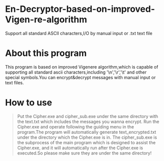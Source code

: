 # En-Decryptor-based-on-improved-Vigen-re-algorithm
Support all standard ASCII characters,I/O by manual input or .txt text file

About this program
=========================
This program is based on improved Vigenere algorithm,which is capable of supporting all standard ascii characters,including '\n','\r','\t' and other special symbols.You can encrypt&decrypt messages with manual input or text files.

How to use
=========================
>Put the Cipher.exe and cipher_sub.exe under the same directory with the text.txt which includes the messages you wanna encrypt.
>Run the Cipher.exe and operate following the guiding menu in the program.The program will automatically generate text_encrypted.txt under the directory which the Cipher.exe is in.
>The cipher_sub.exe is the subprocess of the main program which is designed to assist the Cipher.exe, and it will automatically run after the Cipher.exe is executed.So please make sure they are under the same directory!
